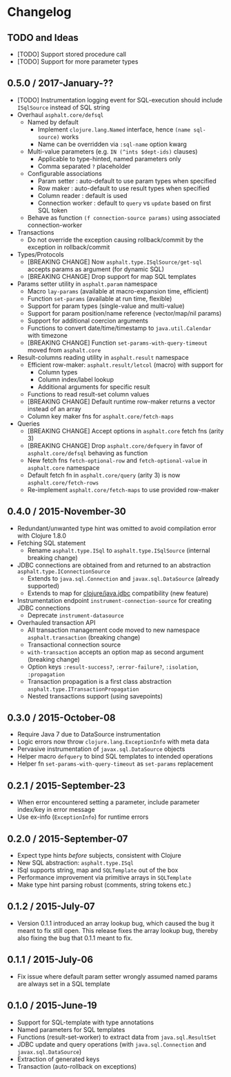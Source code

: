 # Changelog

## TODO and Ideas

* [TODO] Support stored procedure call
* [TODO] Support for more parameter types


## 0.5.0 / 2017-January-??

* [TODO] Instrumentation logging event for SQL-execution should include `ISqlSource` instead of SQL string
* Overhaul `asphalt.core/defsql`
  * Named by default
    * Implement `clojure.lang.Named` interface, hence `(name sql-source)` works
    * Name can be overridden via `:sql-name` option kwarg
  * Multi-value parameters (e.g. `IN (^ints $dept-ids)` clauses)
    * Applicable to type-hinted, named parameters only
    * Comma separated `?` placeholder
  * Configurable associations
    * Param setter  : auto-default to use param types when specified
    * Row maker     : auto-default to use result types when specified
    * Column reader : default is used
    * Connection worker : default to `query` vs `update` based on first SQL token
  * Behave as function `(f connection-source params)` using associated connection-worker
* Transactions
  * Do not override the exception causing rollback/commit by the exception in rollback/commit
* Types/Protocols
  * [BREAKING CHANGE] Now `asphalt.type.ISqlSource/get-sql` accepts params as argument (for dynamic SQL)
  * [BREAKING CHANGE] Drop support for map SQL templates
* Params setter utility in `asphalt.param` namespace
  * Macro `lay-params` (available at macro-expansion time, efficient)
  * Function `set-params` (available at run time, flexible)
  * Support for param types (single-value and multi-value)
  * Support for param position/name reference (vector/map/nil params)
  * Support for additional coercion arguments
  * Functions to convert date/time/timestamp to `java.util.Calendar` with timezone
  * [BREAKING CHANGE] Function `set-params-with-query-timeout` moved from `asphalt.core`
* Result-columns reading utility in `asphalt.result` namespace
  * Efficient row-maker: `asphalt.result/letcol` (macro) with support for
    * Column types
    * Column index/label lookup
    * Additional arguments for specific result
  * Functions to read result-set column values
  * [BREAKING CHANGE] Default runtime row-maker returns a vector instead of an array
  * Column key maker fns for `asphalt.core/fetch-maps`
* Queries
  * [BREAKING CHANGE] Accept options in `asphalt.core` fetch fns (arity 3)
  * [BREAKING CHANGE] Drop `asphalt.core/defquery` in favor of `asphalt.core/defsql` behaving as function
  * New fetch fns `fetch-optional-row` and `fetch-optional-value` in `asphalt.core` namespace
  * Default fetch fn in `asphalt.core/query` (arity 3) is now `asphalt.core/fetch-rows`
  * Re-implement `asphalt.core/fetch-maps` to use provided row-maker


## 0.4.0 / 2015-November-30

* Redundant/unwanted type hint was omitted to avoid compilation error with Clojure 1.8.0
* Fetching SQL statement
  * Rename `asphalt.type.ISql` to `asphalt.type.ISqlSource` (internal breaking change)
* JDBC connections are obtained from and returned to an abstraction `asphalt.type.IConnectionSource`
  * Extends to `java.sql.Connection` and `javax.sql.DataSource` (already supported)
  * Extends to map for [clojure/java.jdbc](https://github.com/clojure/java.jdbc) compatibility (new feature)
* Instrumentation endpoint `instrument-connection-source` for creating JDBC connections
  * Deprecate `instrument-datasource`
* Overhauled transaction API
  * All transaction management code moved to new namespace `asphalt.transaction` (breaking change)
  * Transactional connection source
  * `with-transaction` accepts an option map as second argument (breaking change)
  * Option keys `:result-success?`, `:error-failure?`, `:isolation`, `:propagation`
  * Transaction propagation is a first class abstraction `asphalt.type.ITransactionPropagation`
  * Nested transactions support (using savepoints)


## 0.3.0 / 2015-October-08

* Require Java 7 due to DataSource instrumentation
* Logic errors now throw `clojure.lang.ExceptionInfo` with meta data
* Pervasive instrumentation of `javax.sql.DataSource` objects
* Helper macro `defquery` to bind SQL templates to intended operations
* Helper fn `set-params-with-query-timeout` as `set-params` replacement


## 0.2.1 / 2015-September-23

* When error encountered setting a parameter, include parameter index/key in error message
* Use ex-info (`ExceptionInfo`) for runtime errors


## 0.2.0 / 2015-September-07

* Expect type hints _before_ subjects, consistent with Clojure
* New SQL abstraction: `asphalt.type.ISql`
* ISql supports string, map and `SQLTemplate` out of the box
* Performance improvement via primitive arrays in `SQLTemplate`
* Make type hint parsing robust (comments, string tokens etc.)


## 0.1.2 / 2015-July-07

* Version 0.1.1 introduced an array lookup bug, which caused the bug it meant to fix still open.
  This release fixes the array lookup bug, thereby also fixing the bug that 0.1.1 meant to fix.


## 0.1.1 / 2015-July-06

* Fix issue where default param setter wrongly assumed named params are always set in a SQL template


## 0.1.0 / 2015-June-19

* Support for SQL-template with type annotations
* Named parameters for SQL templates
* Functions (result-set-worker) to extract data from `java.sql.ResultSet`
* JDBC update and query operations (with `java.sql.Connection` and `javax.sql.DataSource`)
* Extraction of generated keys
* Transaction (auto-rollback on exceptions)
